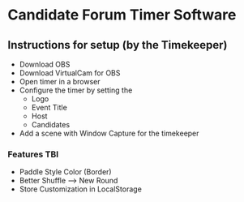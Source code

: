 # Candidate Forum Timer Software

## Instructions for setup (by the Timekeeper)

* Download OBS
* Download VirtualCam for OBS
* Open timer in a browser
* Configure the timer by setting the
  * Logo
  * Event Title
  * Host
  * Candidates
* Add a scene with Window Capture for the timekeeper

### Features TBI

* Paddle Style Color (Border)
* Better Shuffle --> New Round
* Store Customization in LocalStorage
